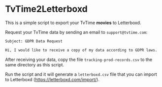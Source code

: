 # TvTime2Letterboxd

This is a simple script to export your TvTime **movies** to Letterboxd.

Request your TvTime data by sending an email to `support@tvtime.com`:

```txt
Subject: GDPR Data Request

Hi, I would like to receive a copy of my data according to GDPR laws.
```

After receiving your data, copy the file `tracking-prod-records.csv` to the same directory as this script.

Run the script and it will generate a `letterboxd.csv` file that you can import to Letterboxd (<https://letterboxd.com/import/>).
